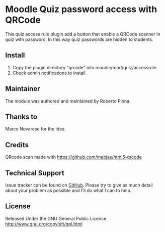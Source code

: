 # Moodle Quiz password access with QRCode

This quiz access rule plugin add a button that enable a QRCode scanner in quiz with password.
In this way quiz passwords are hidden to students.

## Install

1. Copy the plugin directory "qrcode" into moodle/mod/quiz/accessrule. 
2. Check admin notifications to install.

## Maintainer

The module was authored and maintained by Roberto Pinna.

## Thanks to

Marco Novarese for the idea.

## Credits

QRcode scan made with https://github.com/mebjas/html5-qrcode

## Technical Support

Issue tracker can be found on [GitHub](https://github.com/bobopinna/moodle-quizaccess_qrcode/issues). Please
try to give as much detail about your problem as possible and I'll do what I can to help.

## License

Released Under the GNU General Public Licence http://www.gnu.org/copyleft/gpl.html
